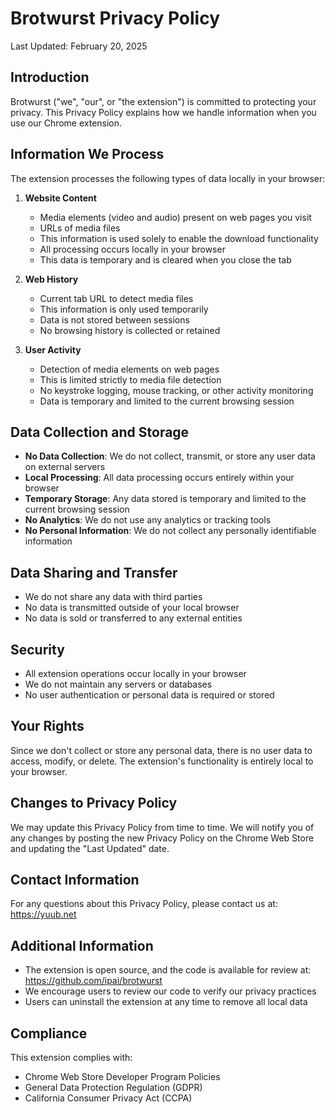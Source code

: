 # Brotwurst Privacy Policy

Last Updated: February 20, 2025

## Introduction

Brotwurst ("we", "our", or "the extension") is committed to protecting your privacy. This Privacy Policy explains how we handle information when you use our Chrome extension.

## Information We Process

The extension processes the following types of data locally in your browser:

1. **Website Content**
   - Media elements (video and audio) present on web pages you visit
   - URLs of media files
   - This information is used solely to enable the download functionality
   - All processing occurs locally in your browser
   - This data is temporary and is cleared when you close the tab

2. **Web History**
   - Current tab URL to detect media files
   - This information is only used temporarily
   - Data is not stored between sessions
   - No browsing history is collected or retained

3. **User Activity**
   - Detection of media elements on web pages
   - This is limited strictly to media file detection
   - No keystroke logging, mouse tracking, or other activity monitoring
   - Data is temporary and limited to the current browsing session

## Data Collection and Storage

- **No Data Collection**: We do not collect, transmit, or store any user data on external servers
- **Local Processing**: All data processing occurs entirely within your browser
- **Temporary Storage**: Any data stored is temporary and limited to the current browsing session
- **No Analytics**: We do not use any analytics or tracking tools
- **No Personal Information**: We do not collect any personally identifiable information

## Data Sharing and Transfer

- We do not share any data with third parties
- No data is transmitted outside of your local browser
- No data is sold or transferred to any external entities

## Security

- All extension operations occur locally in your browser
- We do not maintain any servers or databases
- No user authentication or personal data is required or stored

## Your Rights

Since we don't collect or store any personal data, there is no user data to access, modify, or delete. The extension's functionality is entirely local to your browser.

## Changes to Privacy Policy

We may update this Privacy Policy from time to time. We will notify you of any changes by posting the new Privacy Policy on the Chrome Web Store and updating the "Last Updated" date.

## Contact Information

For any questions about this Privacy Policy, please contact us at: https://yuub.net

## Additional Information

- The extension is open source, and the code is available for review at: https://github.com/ipai/brotwurst
- We encourage users to review our code to verify our privacy practices
- Users can uninstall the extension at any time to remove all local data

## Compliance

This extension complies with:
- Chrome Web Store Developer Program Policies
- General Data Protection Regulation (GDPR)
- California Consumer Privacy Act (CCPA)
